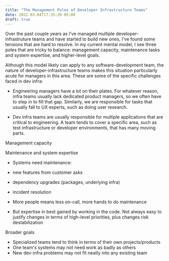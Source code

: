 ```yaml
---
title: "The Management Poles of Developer Infrastructure Teams"
date: 2022-03-04T17:35:20-05:00
draft: true
---
```

Over the past couple years as I've managed multiple developer-infrastruture teams and have started to build new ones, I've found some tensions that are hard to resolve. In my current mental model, I see three poles that are tricky to balance: management capacity, maintenance tasks and system expertise, and higher-level goals. 

Although this model likely can apply to any software-development team, the nature of developer-infrastructure teams makes this situation particularly acute for managers in this area. These are some of the specific challenges faced in dev infra:

- Engineering managers have a lot on their plates. For whatever reason, infra teams usually lack dedicated product managers, so we often have to step in to fill that gap. Similarly, we are responsible for tasks that usually fall to UX experts, such as doing user research.

- Dev infra teams are usually responsible for multiple applications that are critical to engineering. A team tends to cover a specific area, such as test infrastructure or developer environments, that has many moving parts.






Management capacity

Maintenance and system expertise

- Systems need maintenance:
 - new features from customer asks
 - dependency upgrades (packages, underlying infra)
 - incident resolution

- More people means less on-call, more hands to do maintenance
- But expertise in best gained by working in the code. Not always easy to justify changes in terms of high-level priorities, plus changes risk destabilization

Broader goals

- Specialized teams tend to think in terms of their own projects/products
- One team's systems may not need work as badly as others
- New dev-infra problems may not fit neatly into any existing team

